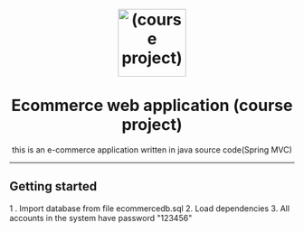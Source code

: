 <h1 align="center">
<br>
  <img src="https://res.cloudinary.com/dec25/image/upload/v1659378554/Artboard_1_copy_1_cbpaw9.png" alt="(course project)" width="120">
<br>
<br>
Ecommerce web application (course project)
</h1>

<p align="center">this is an e-commerce application written in java source code(Spring MVC)
</p>
<hr />

## Getting started
1 . Import database from file ecommercedb.sql
2. Load dependencies
3. All accounts in the system have password "123456"


